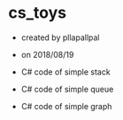 # cs_toys

* created by pllapallpal
* on 2018/08/19

* C# code of simple stack
* C# code of simple queue
* C# code of simple graph
